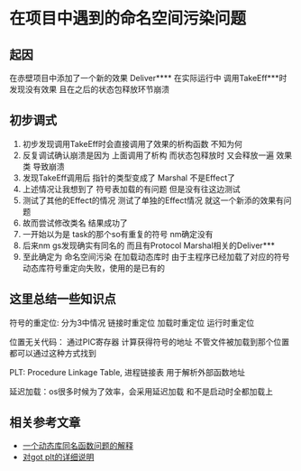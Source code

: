 # 在项目中遇到的命名空间污染问题

##  起因
在赤壁项目中添加了一个新的效果 Deliver****
在实际运行中 调用TakeEff***时发现没有效果 且在之后的状态包释放环节崩溃

## 初步调式
1. 初步发现调用TakeEff时会直接调用了效果的析构函数 不知为何
2. 反复调试确认崩溃是因为 上面调用了析构 而状态包释放时 又会释放一遍 效果类 导致崩溃
3. 发现TakeEff调用后 指针的类型变成了 Marshal 不是Effect了
4. 上述情况让我想到了 符号表加载的有问题 但是没有往这边测试
5. 测试了其他的Effect的情况 测试了单独的Effect情况 就这一个新添的效果有问题
6. 故而尝试修改类名 结果成功了
7. 一开始以为是 task的那个so有重复的符号 nm确定没有
8. 后来nm gs发现确实有同名的 而且有Protocol Marshal相关的Deliver***
9. 至此确定为 命名空间污染 在加载动态库时 由于主程序已经加载了对应的符号动态库符号重定向失败，使用的是已有的

## 这里总结一些知识点
符号的重定位:
分为3中情况 链接时重定位 加载时重定位 运行时重定位

位置无关代码：
通过PIC寄存器 计算获得符号的地址 不管文件被加载到那个位置 都可以通过这种方式找到

PLT: Procedure Linkage Table, 进程链接表 用于解析外部函数地址 

延迟加载：os很多时候为了效率，会采用延迟加载 和不是启动时全都加载上

## 相关参考文章
- [一个动态库同名函数问题的解释](codeantenna.com/a/inbR7Yyams)
- [对got plt的详细说明](cnblogs.com/pannengzhi/p/2018-04-09-about-got-plt.html)


